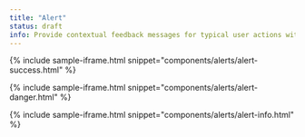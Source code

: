 ```yaml
---
title: "Alert"
status: draft
info: Provide contextual feedback messages for typical user actions with the handful of available and flexible alert messages.
---
```


{% include sample-iframe.html snippet="components/alerts/alert-success.html" %}

{% include sample-iframe.html snippet="components/alerts/alert-danger.html" %}

{% include sample-iframe.html snippet="components/alerts/alert-info.html" %}